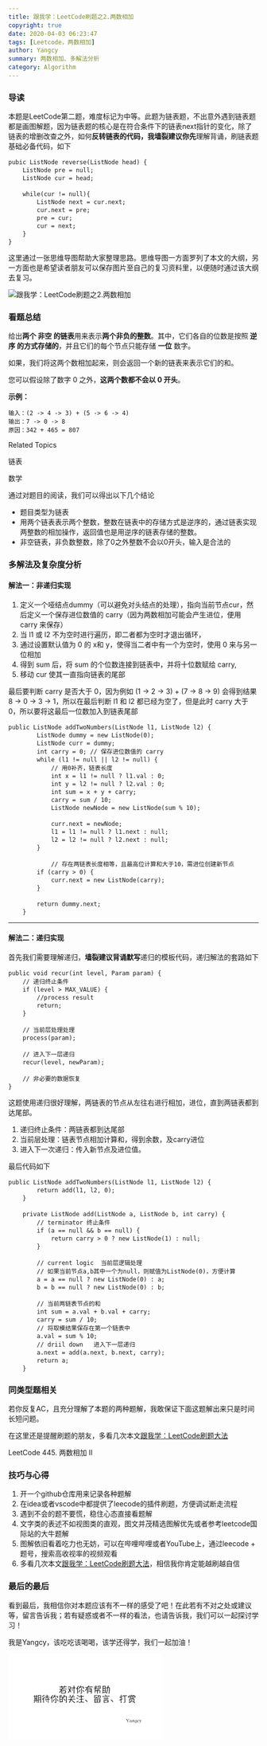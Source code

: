```yaml
---
title: 跟我学：LeetCode刷题之2.两数相加
copyright: true
date: 2020-04-03 06:23:47
tags: [Leetcode，两数相加]
author: Yangcy
summary: 两数相加、多解法分析
category: Algorithm
---
```


### 导读

本题是LeetCode第二题，难度标记为中等。此题为链表题，不出意外遇到链表题都是画图解题，因为链表题的核心是在符合条件下的链表next指针的变化，除了链表的增删改查之外，如何**反转链表的代码，**我**墙裂建议你先**理解背诵，刷链表题基础必备代码，如下

```
pubic ListNode reverse(ListNode head) {
    ListNode pre = null;
    ListNode cur = head;

    while(cur != null){
        ListNode next = cur.next;
        cur.next = pre;
        pre = cur;
        cur = next;
    }
}
```

这里通过一张思维导图帮助大家整理思路。思维导图一方面罗列了本文的大纲，另一方面也是希望读者朋友可以保存图片至自己的复习资料里，以便随时通过该大纲去复习。

![跟我学：LeetCode刷题之2.两数相加](http://p1.pstatp.com/large/pgc-image/f6834647753d4094b9ac461b3ba45cc6)

### 看题总结

给出**两个 非空 的链表**用来表示**两个非负的整数**。其中，它们各自的位数是按照 **逆序 的方式存储的**，并且它们的每个节点只能存储 **一位** 数字。

如果，我们将这两个数相加起来，则会返回一个新的链表来表示它们的和。

您可以假设除了数字 0 之外，**这两个数都不会以 0 开头**。

**示例：**

```
输入：(2 -> 4 -> 3) + (5 -> 6 -> 4)
输出：7 -> 0 -> 8
原因：342 + 465 = 807
```

Related Topics

链表

数学

通过对题目的阅读，我们可以得出以下几个结论

- 题目类型为链表
- 用两个链表表示两个整数，整数在链表中的存储方式是逆序的，通过链表实现两整数的相加操作，返回值也是用逆序的链表存储的整数。
- 非空链表，非负数整数，除了0之外整数不会以0开头，输入是合法的

### 多解法及复杂度分析

#### 解法一：非递归实现

1. 定义一个哑结点dummy（可以避免对头结点的处理），指向当前节点cur，然后定义一个保存进位数值的 carry（因为两数相加可能会产生进位，便用 carry 来保存）
2. 当 l1 或 l2 不为空时进行遍历，即二者都为空时才退出循环，
3. 通过设置默认值为 0 的 x和 y，使得当二者中有一个为空时，使用 0 来与另一位相加
4. 得到 sum 后，将 sum 的个位数连接到链表中，并将十位数赋给 carry,
5. 移动 cur 使其一直指向链表的尾部

最后要判断 carry 是否大于 0，因为例如 (1 -> 2 -> 3) + (7 -> 8 -> 9) 会得到结果 8 -> 0 -> 3 -> 1，所以在最后判断 l1 和 l2 都已经为空了，但是此时 carry 大于 0，所以要将这最后一位数加入到链表尾部

```
public ListNode addTwoNumbers(ListNode l1, ListNode l2) {
        ListNode dummy = new ListNode(0);
        ListNode curr = dummy;
        int carry = 0; // 保存进位数值的 carry
        while (l1 != null || l2 != null) {
          	// 用0补齐，链表长度
            int x = l1 != null ? l1.val : 0;
            int y = l2 != null ? l2.val : 0;
            int sum = x + y + carry;
            carry = sum / 10;
            ListNode newNode = new ListNode(sum % 10);

            curr.next = newNode;
            l1 = l1 != null ? l1.next : null;
            l2 = l2 != null ? l2.next : null;
        }
  
  			// 存在两链表长度相等，且最高位计算和大于10，需进位创建新节点
        if (carry > 0) {
            curr.next = new ListNode(carry);
        }

        return dummy.next;
    }
```



------

#### 解法二：递归实现

首先我们需要理解递归，**墙裂建议背诵默写**递归的模板代码，递归解法的套路如下

```
public void recur(int level, Param param) {
  	// 递归终止条件
    if (level > MAX_VALUE) {
        //process result
        return;
    }

    // 当前层处理处理
    process(param);

    // 进入下一层递归
    recur(level, newParam);

    // 非必要的数据恢复
}
```

这题使用递归很好理解，两链表的节点从左往右进行相加，进位，直到两链表都到达尾部。

1. 递归终止条件：两链表都到达尾部
2. 当前层处理：链表节点相加计算和，得到余数，及carry进位
3. 进入下一次递归：传入新节点及进位值。

最后代码如下

```
public ListNode addTwoNumbers(ListNode l1, ListNode l2) {
        return add(l1, l2, 0);
    }

    private ListNode add(ListNode a, ListNode b, int carry) {
        // terminator 终止条件
        if (a == null && b == null) {
            return carry > 0 ? new ListNode(1) : null;
        }

        // current logic  当前层逻辑处理
        // 如果当前节点a,b其中一个为null，则赋值为ListNode(0)，方便计算
        a = a == null ? new ListNode(0) : a;
        b = b == null ? new ListNode(0) : b;

        // 当前两链表节点的和
        int sum = a.val + b.val + carry;
        carry = sum / 10;
        // 将取模结果保存在第一个链表中
        a.val = sum % 10;
        // driil down   进入下一层递归
        a.next = add(a.next, b.next, carry);
        return a;
    }
```

### 同类型题相关

若你反复AC，且充分理解了本题的两种题解，我敢保证下面这题解出来只是时间长短问题。

在这里还是提醒刷题的朋友，多看几次本文[跟我学：LeetCode刷题大法](https://www.toutiao.com/i6809940499399442956/?group_id=6809940499399442956?group_id=6809940499399442956?group_id=6809940499399442956?group_id=6809940499399442956?group_id=6809940499399442956?group_id=6809940499399442956?group_id=6809940499399442956?group_id=6809940499399442956?group_id=6809940499399442956?group_id=6809940499399442956)

LeetCode 445. 两数相加 II

### 技巧与心得

1. 开一个github仓库用来记录各种题解
2. 在idea或者vscode中都提供了leecode的插件刷题，方便调试断走流程
3. 遇到不会的题不要慌，稳住心态直接看题解
4. 文字类的表述不如视图类的直观，图文并茂精选图解优先或者参考leetcode国际站的大牛题解
5. 图解依旧看着吃力也无妨，可以在哔哩哔哩或者YouTube上，通过leecode + 题号，搜索高收视率的视频观看
6. 多看几次本文[跟我学：LeetCode刷题大法](https://www.toutiao.com/i6809940499399442956/?group_id=6809940499399442956?group_id=6809940499399442956?group_id=6809940499399442956?group_id=6809940499399442956?group_id=6809940499399442956?group_id=6809940499399442956?group_id=6809940499399442956?group_id=6809940499399442956?group_id=6809940499399442956?group_id=6809940499399442956)，相信我你肯定能越刷越自信

### 最后的最后

看到最后，我相信你对本题应该有不一样的感受了吧！在此若有不对之处或建议等，留言告诉我；若有疑惑或者不一样的看法，也请告诉我，我们可以一起探讨学习！

我是Yangcy，该吃吃该喝喝，该学还得学，我们一起加油！

<img src="/images/follow_end_blog.jpg" style="zoom:30%;" />